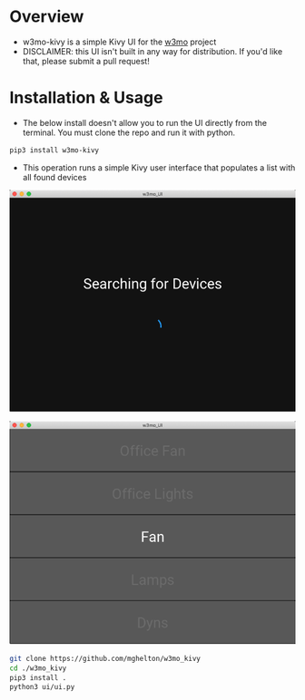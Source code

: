 # Overview
* w3mo-kivy is a simple Kivy UI for the [w3mo](https://www.github.com/mghelton/w3mo) project
* DISCLAIMER: this UI isn't built in any way for distribution. If you'd like that, please submit a pull request!

# Installation & Usage
* The below install doesn't allow you to run the UI directly from the terminal. You must clone the repo and run it with python.
```bash
pip3 install w3mo-kivy
```

* This operation runs a simple Kivy user interface that populates a list with all found devices

![](assets/loading_page.png)

![](assets/main_page.png)

```bash
git clone https://github.com/mghelton/w3mo_kivy
cd ./w3mo_kivy
pip3 install .
python3 ui/ui.py
```
